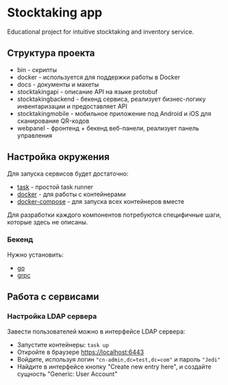 # Stocktaking app

Educational project for intuitive stocktaking and inventory service.

## Структура проекта

* bin - скрипты
* docker - используется для поддержки работы в Docker
* docs - документы и макеты
* stocktakingapi - описание API на языке protobuf
* stocktakingbackend - бекенд сервиса, реализует бизнес-логику инвентаризации и предоставляет API
* stocktakingmobile - мобильное приложение под Android и iOS для сканирование QR-кодов
* webpanel - фронтенд + бекенд веб-панели, реализует панель управления

## Настройка окружения

Для запуска сервисов будет достаточно:

* [task](https://taskfile.org/#/installation) - простой task runner
* [docker](https://docs.docker.com/install) - для работы с контейнерами
* [docker-compose](https://docs.docker.com/compose/install/) - для запуска всех контейнеров вместе

Для разработки каждого компонентов потребуются специфичные шаги, которые здесь не описаны.

### Бекенд

Нужно установить:

* [go](https://github.com/golang/go/wiki/Ubuntu)
* [grpc](https://grpc.io/docs/quickstart/go.html)

## Работа с сервисами

### Настройка LDAP сервера

Завести пользователей можно в интерфейсе LDAP сервера:

* Запустите контейнеры: `task up`
* Откройте в браузере [https://localhost:6443](https://localhost:6443)
* Войдите, используя логин `"cn-admin,dc=test,dc=com"` и пароль `"Jedi"`
* Найдите в интерфейсе кнопку "Create new entry here", и создайте сущность "Generic: User Account"
